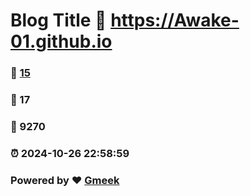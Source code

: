 # Blog Title :link: https://Awake-01.github.io 
### :page_facing_up: [15](https://Awake-01.github.io/tag.html) 
### :speech_balloon: 17 
### :hibiscus: 9270 
### :alarm_clock: 2024-10-26 22:58:59 
### Powered by :heart: [Gmeek](https://github.com/Meekdai/Gmeek)
